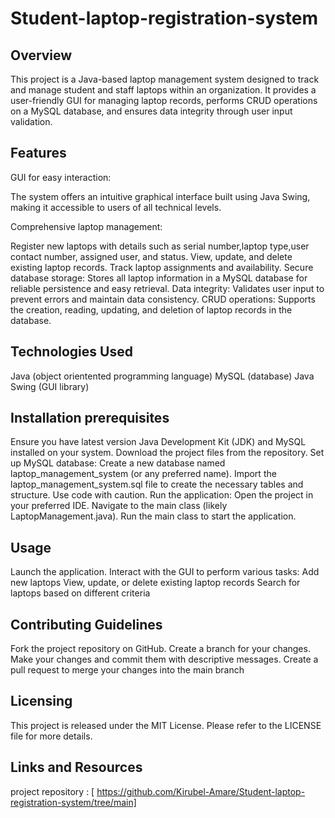
# Student-laptop-registration-system

## Overview

This project is a Java-based laptop management system designed to track and manage student and staff laptops within an organization. 
It provides a user-friendly GUI for managing laptop records, performs CRUD operations on a MySQL database, and ensures data integrity through user input validation.

## Features

 GUI for easy interaction: 

The system offers an intuitive graphical interface built using Java Swing, making it accessible to users of all technical levels.

Comprehensive laptop management:

Register new laptops with details such as serial number,laptop type,user contact number, assigned user, and status.
View, update, and delete existing laptop records.
Track laptop assignments and availability.
Secure database storage: 
Stores all laptop information in a MySQL database for reliable persistence and easy retrieval.
Data integrity: Validates user input to prevent errors and maintain data consistency.
CRUD operations: Supports the creation, reading, updating, and deletion of laptop records in the database.

## Technologies Used

Java (object orientented programming language)
MySQL (database)
Java Swing (GUI library)

## Installation prerequisites 

Ensure you have latest version Java Development Kit (JDK) and MySQL installed on your system.
Download the project files from the repository.
Set up MySQL database:
Create a new database named laptop_management_system (or any preferred name).
Import the laptop_management_system.sql file to create the necessary tables and structure.
Use code with caution. 
Run the application:
Open the project in your preferred IDE.
Navigate to the main class (likely LaptopManagement.java).
Run the main class to start the application.

## Usage

Launch the application.
Interact with the GUI to perform various tasks:
Add new laptops
View, update, or delete existing laptop records
Search for laptops based on different criteria

## Contributing Guidelines

Fork the project repository on GitHub.
Create a branch for your changes.
Make your changes and commit them with descriptive messages.
Create a pull request to merge your changes into the main branch

## Licensing
This project is released under the MIT License. Please refer to the LICENSE file for more details.

## Links and Resources
project repository : [ https://github.com/Kirubel-Amare/Student-laptop-registration-system/tree/main]


